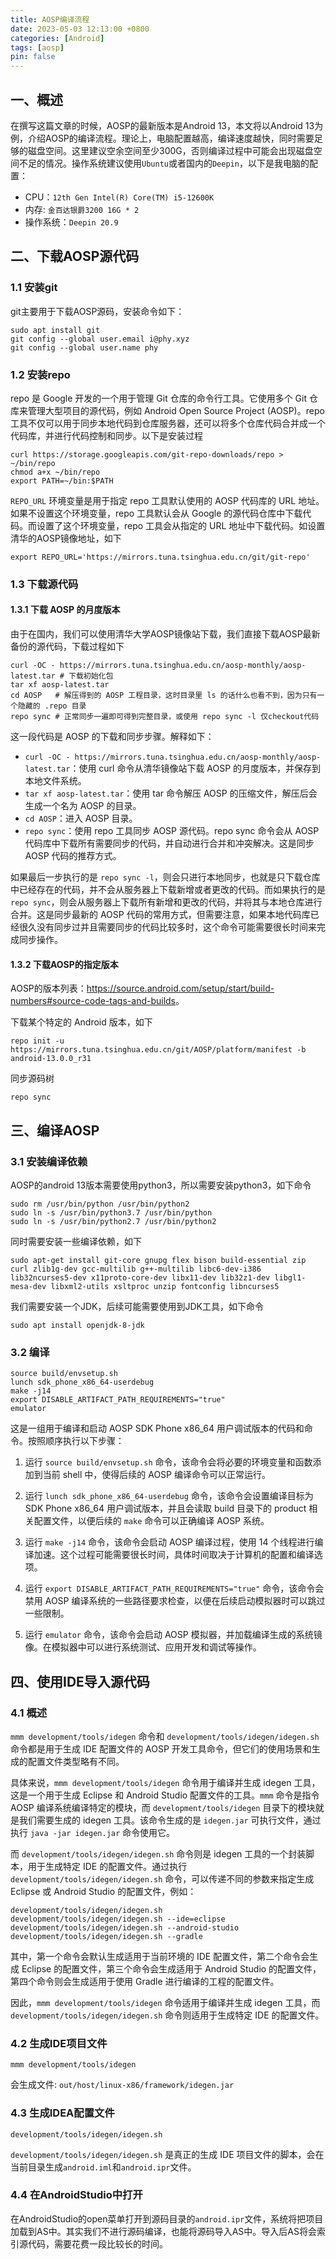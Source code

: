 ```yaml
---
title: AOSP编译流程
date: 2023-05-03 12:13:00 +0800
categories: [Android]
tags: [aosp]
pin: false
---
```


## 一、概述

在撰写这篇文章的时候，AOSP的最新版本是Android 13，本文将以Android 13为例，介绍AOSP的编译流程。理论上，电脑配置越高，编译速度越快，同时需要足够的磁盘空间。这里建议空余空间至少300G，否则编译过程中可能会出现磁盘空间不足的情况。操作系统建议使用`Ubuntu`或者国内的`Deepin`，以下是我电脑的配置：

- CPU：`12th Gen Intel(R) Core(TM) i5-12600K`
- 内存: `金百达银爵3200 16G * 2`
- 操作系统：`Deepin 20.9`

## 二、下载AOSP源代码

### 1.1 安装git

git主要用于下载AOSP源码，安装命令如下：

```shell
sudo apt install git
git config --global user.email i@phy.xyz
git config --global user.name phy
```

### 1.2 安装repo

repo 是 Google 开发的一个用于管理 Git 仓库的命令行工具。它使用多个 Git 仓库来管理大型项目的源代码，例如 Android Open Source Project (AOSP)。repo 工具不仅可以用于同步本地代码到仓库服务器，还可以将多个仓库代码合并成一个代码库，并进行代码控制和同步。以下是安装过程

```shell
curl https://storage.googleapis.com/git-repo-downloads/repo > ~/bin/repo
chmod a+x ~/bin/repo
export PATH=~/bin:$PATH
```

`REPO_URL` 环境变量是用于指定 repo 工具默认使用的 AOSP 代码库的 URL 地址。如果不设置这个环境变量，repo 工具默认会从 Google 的源代码仓库中下载代码。而设置了这个环境变量，repo 工具会从指定的 URL 地址中下载代码。如设置清华的AOSP镜像地址，如下

```shell
export REPO_URL='https://mirrors.tuna.tsinghua.edu.cn/git/git-repo'
```

### 1.3 下载源代码

#### 1.3.1 下载 AOSP 的月度版本

由于在国内，我们可以使用清华大学AOSP镜像站下载，我们直接下载AOSP最新备份的源代码，下载过程如下

```shell
curl -OC - https://mirrors.tuna.tsinghua.edu.cn/aosp-monthly/aosp-latest.tar # 下载初始化包
tar xf aosp-latest.tar
cd AOSP   # 解压得到的 AOSP 工程目录，这时目录里 ls 的话什么也看不到，因为只有一个隐藏的 .repo 目录
repo sync # 正常同步一遍即可得到完整目录，或使用 repo sync -l 仅checkout代码
```

这一段代码是 AOSP 的下载和同步步骤。解释如下：

- `curl -OC - https://mirrors.tuna.tsinghua.edu.cn/aosp-monthly/aosp-latest.tar`：使用 curl 命令从清华镜像站下载 AOSP 的月度版本，并保存到本地文件系统。
- `tar xf aosp-latest.tar`：使用 tar 命令解压 AOSP 的压缩文件，解压后会生成一个名为 AOSP 的目录。
- `cd AOSP`：进入 AOSP 目录。
- `repo sync`：使用 repo 工具同步 AOSP 源代码。repo sync 命令会从 AOSP 代码库中下载所有需要同步的代码，并自动进行合并和冲突解决。这是同步 AOSP 代码的推荐方式。

如果最后一步执行的是 `repo sync -l`，则会只进行本地同步，也就是只下载仓库中已经存在的代码，并不会从服务器上下载新增或者更改的代码。而如果执行的是 `repo sync`，则会从服务器上下载所有新增和更改的代码，并将其与本地仓库进行合并。这是同步最新的 AOSP 代码的常用方式，但需要注意，如果本地代码库已经很久没有同步过并且需要同步的代码比较多时，这个命令可能需要很长时间来完成同步操作。

#### 1.3.2 下载AOSP的指定版本

AOSP的版本列表：<https://source.android.com/setup/start/build-numbers#source-code-tags-and-builds>。

下载某个特定的 Android 版本，如下

```shell
repo init -u https://mirrors.tuna.tsinghua.edu.cn/git/AOSP/platform/manifest -b android-13.0.0_r31
```

同步源码树

```shell
repo sync
```

## 三、编译AOSP

### 3.1 安装编译依赖

AOSP的android 13版本需要使用python3，所以需要安装python3，如下命令

```shell
sudo rm /usr/bin/python /usr/bin/python2
sudo ln -s /usr/bin/python3.7 /usr/bin/python
sudo ln -s /usr/bin/python2.7 /usr/bin/python2
```

同时需要安装一些编译依赖，如下

```shell
sudo apt-get install git-core gnupg flex bison build-essential zip curl zlib1g-dev gcc-multilib g++-multilib libc6-dev-i386 lib32ncurses5-dev x11proto-core-dev libx11-dev lib32z1-dev libgl1-mesa-dev libxml2-utils xsltproc unzip fontconfig libncurses5
```

我们需要安装一个JDK，后续可能需要使用到JDK工具，如下命令

```shell
sudo apt install openjdk-8-jdk
```

### 3.2 编译

```shell
source build/envsetup.sh
lunch sdk_phone_x86_64-userdebug
make -j14
export DISABLE_ARTIFACT_PATH_REQUIREMENTS="true"
emulator
```

这是一组用于编译和启动 AOSP SDK Phone x86_64 用户调试版本的代码和命令。按照顺序执行以下步骤：

1. 运行 `source build/envsetup.sh` 命令，该命令会将必要的环境变量和函数添加到当前 shell 中，使得后续的 AOSP 编译命令可以正常运行。

2. 运行 `lunch sdk_phone_x86_64-userdebug` 命令，该命令会设置编译目标为 SDK Phone x86_64 用户调试版本，并且会读取 build 目录下的 product 相关配置文件，以便后续的 `make` 命令可以正确编译 AOSP 系统。

3. 运行 `make -j14` 命令，该命令会启动 AOSP 编译过程，使用 14 个线程进行编译加速。这个过程可能需要很长时间，具体时间取决于计算机的配置和编译选项。

4. 运行 `export DISABLE_ARTIFACT_PATH_REQUIREMENTS="true"` 命令，该命令会禁用 AOSP 编译系统的一些路径要求检查，以便在后续启动模拟器时可以跳过一些限制。

5. 运行 `emulator` 命令，该命令会启动 AOSP 模拟器，并加载编译生成的系统镜像。在模拟器中可以进行系统测试、应用开发和调试等操作。

## 四、使用IDE导入源代码

### 4.1 概述

`mmm development/tools/idegen` 命令和 `development/tools/idegen/idegen.sh` 命令都是用于生成 IDE 配置文件的 AOSP 开发工具命令，但它们的使用场景和生成的配置文件类型略有不同。

具体来说，`mmm development/tools/idegen` 命令用于编译并生成 idegen 工具，这是一个用于生成 Eclipse 和 Android Studio 配置文件的工具。`mmm` 命令是指令 AOSP 编译系统编译特定的模块，而 `development/tools/idegen` 目录下的模块就是我们需要生成的 idegen 工具。该命令生成的是 `idegen.jar` 可执行文件，通过执行 `java -jar idegen.jar` 命令使用它。

而 `development/tools/idegen/idegen.sh` 命令则是 idegen 工具的一个封装脚本，用于生成特定 IDE 的配置文件。通过执行 `development/tools/idegen/idegen.sh` 命令，可以传递不同的参数来指定生成 Eclipse 或 Android Studio 的配置文件，例如：

```shell
development/tools/idegen/idegen.sh
development/tools/idegen/idegen.sh --ide=eclipse
development/tools/idegen/idegen.sh --android-studio
development/tools/idegen/idegen.sh --gradle
```

其中，第一个命令会默认生成适用于当前环境的 IDE 配置文件，第二个命令会生成 Eclipse 的配置文件，第三个命令会生成适用于 Android Studio 的配置文件，第四个命令则会生成适用于使用 Gradle 进行编译的工程的配置文件。

因此，`mmm development/tools/idegen` 命令适用于编译并生成 idegen 工具，而 `development/tools/idegen/idegen.sh` 命令则适用于生成特定 IDE 的配置文件。

### 4.2 生成IDE项目文件

```shell
mmm development/tools/idegen
```

会生成文件: `out/host/linux-x86/framework/idegen.jar`

### 4.3 生成IDEA配置文件

```shell
development/tools/idegen/idegen.sh
```

`development/tools/idegen/idegen.sh` 是真正的生成 IDE 项目文件的脚本，会在当前目录生成`android.iml`和`android.ipr`文件。

### 4.4 在AndroidStudio中打开

在AndroidStudio的open菜单打开到源码目录的`android.ipr`文件，系统将把项目加载到AS中。其实我们不进行源码编译，也能将源码导入AS中。导入后AS将会索引源代码，需要花费一段比较长的时间。
